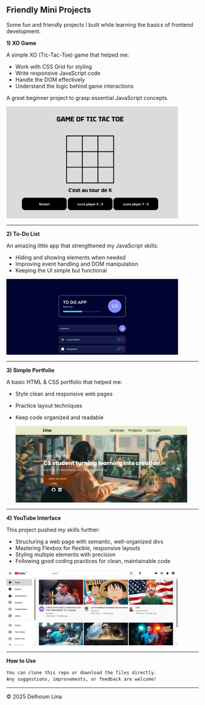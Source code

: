 ****Friendly Mini Projects****
--
Some fun and friendly projects I built while learning the basics of frontend development.

**1) XO Game**

A simple XO (Tic-Tac-Toe) game that helped me:

- Work with CSS Grid for styling
- Write responsive JavaScript code
- Handle the DOM effectively
- Understand the logic behind game interactions

A great beginner project to grasp essential JavaScript concepts.


<img src="game.p,g.png" alt="" width="450">



----

**2) To-Do List**

An amazing little app that strengthened my JavaScript skills:

- Hiding and showing elements when needed
- Improving event handling and DOM manipulation
- Keeping the UI simple but functional

 <img src="todo.png" alt="" width="450">
  

----
**3) Simple Portfolio**

A basic HTML & CSS portfolio that helped me:

- Style clean and responsive web pages
- Practice layout techniques
- Keep code organized and readable

  <img src="portfolio.png" alt="" width="450">


----
**4) YouTube Interface**

This project pushed my skills further:

- Structuring a web page with semantic, well-organized divs
- Mastering Flexbox for flexible, responsive layouts
- Styling multiple elements with precision
- Following good coding practices for clean, maintainable code

 <img src="youtu.png" alt="" width="450">

 ----
 
 **How to Use**
 
 ```bash
You can clone this repo or download the files directly.
Any suggestions, improvements, or feedback are welcome!
```

----
© 2025 Delhoum Lina
